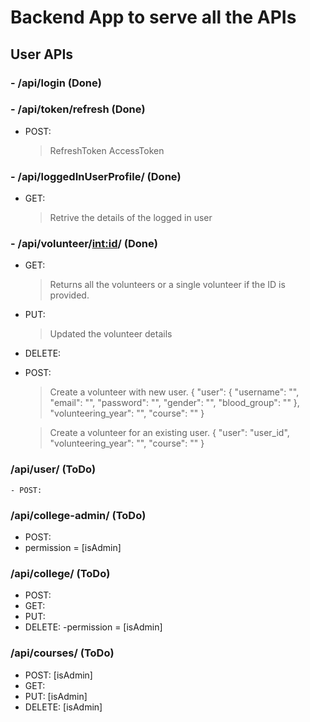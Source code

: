 # Backend App to serve all the APIs

## User APIs
### - /api/login (Done)
### - /api/token/refresh (Done)
- POST: 
    > RefreshToken
    > AccessToken
### - /api/loggedInUserProfile/ (Done)
- GET:
    > Retrive the details of the logged in user


### - /api/volunteer/<int:id>/ (Done)
- GET: 
    > Returns all the volunteers or a single volunteer if the ID is provided.
- PUT:
    > Updated the volunteer details
- DELETE:
- POST:
    > Create a volunteer with new user.
    {
        "user": {
            "username": "",
            "email": "",
            "password": "",
            "gender": "",
            "blood_group": ""
        },
        "volunteering_year": "",
        "course": ""
    }

    > Create a volunteer for an existing user.
    {
        "user": "user_id",
        "volunteering_year": "",
        "course": ""
    }


### /api/user/  (ToDo)
    - POST: 

### /api/college-admin/ (ToDo)
- POST: 
- permission = [isAdmin]

### /api/college/ (ToDo)
- POST: 
- GET:
- PUT:
- DELETE:
-permission = [isAdmin]

### /api/courses/ (ToDo)
- POST:  [isAdmin]
- GET:
- PUT:  [isAdmin]
- DELETE:   [isAdmin]
